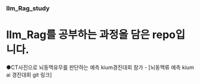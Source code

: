 ### llm_Rag_study 

# llm_Rag를 공부하는 과정을 담은 repo입니다.

●CT사진으로 뇌동맥유무를 판단하는 예측 kium경진대회 참가 - [뇌동맥류 예측 kium ai 경진대회 git 링크]
